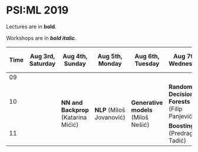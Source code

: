# PSI:ML 2019

Lectures are in **bold**.

Workshops are in **_bold italic_**.

<table>
  <thead>
    <tr>
      <th>Time</th>
      <th>Aug 3rd, Saturday</th>
      <th>Aug 4th, Sunday</th>
      <th>Aug 5th, Monday</th>
      <th>Aug 6th, Tuesday</th>
      <th>Aug 7th, Wednesday</th>
      <th>Aug 8th, Thursday</th>
      <th>Aug 9th, Friday</th>
      <th>Aug 10th, Saturday</th>
      <th>Aug 11th, Sunday</th>
      <th>Aug 12th, Monday</th>
      <th>Aug 13th, Tuesday</th>
    </tr>
  </thead>
  <tbody>
    <tr>
      <td>09</td>
      <td rowspan=4></td>
      <td colspan=10 align="center">Breakfast</td>
    </tr>
    <tr>
      <td>10</td>
      <td rowspan=2><b>NN and Backprop</b> (Katarina Mićić)</td>
      <td rowspan=2><b>NLP</b> (Miloš Jovanović)</td>
      <td rowspan=2><b>Generative models</b> (Miloš Nešić)</td>
      <td><b>Random Decision Forests</b> (Filip Panjević)</td>
      <td rowspan=10>Hike</td>
      <td rowspan=4></td>
      <td rowspan=2><b>SLAM</b> (Filip Panjević)</td>
      <td rowspan=4></td>
      <td rowspan=4></td>
      <td>Departure</td>
    </tr>
    <tr>
      <td>11</td>
      <td><b>Boosting</b> (Predrag Tadić)</td>
    </tr>
  </tbody>
</table>
